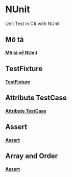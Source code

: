 # NUnit
Unit Test in C# with NUnit

## Mô tả
#### [Mô tả về NUnit](./Description.md)
## TestFixture
#### [TestFixture](./TestFixture.md)
## Attribute TestCase
#### [Attribute TestCase](./AttributeTestCase.md)
## Assert
#### [Assert](./Assert.md)
## Array and Order
#### [Assert](./ArrayAndOrder.md)
